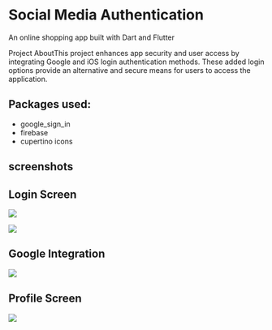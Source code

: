 # Social Media Authentication


An online shopping app built with Dart and Flutter


 
Project AboutThis project enhances app security and user access by integrating Google and iOS login authentication methods. These added login options provide an alternative and secure means for users to access the application.

## Packages used:
- google_sign_in
- firebase
- cupertino icons

## screenshots


## Login Screen
![](lib/images/login_screen.jpeg)

![](lib/images/after_login.jpeg)

## Google Integration
![](lib/images/google.jpeg)

## Profile Screen
![](lib/images/profile.jpeg)

